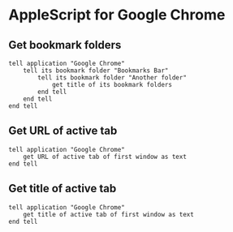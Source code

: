 # AppleScript for Google Chrome

Get bookmark folders
---

```AppleScript
tell application "Google Chrome"
    tell its bookmark folder "Bookmarks Bar"
        tell its bookmark folder "Another folder"
            get title of its bookmark folders
        end tell
    end tell
end tell
```

Get URL of active tab
---

```AppleScript
tell application "Google Chrome"
    get URL of active tab of first window as text
end tell
```

Get title of active tab
---

```AppleScript
tell application "Google Chrome"
    get title of active tab of first window as text
end tell
```
 
